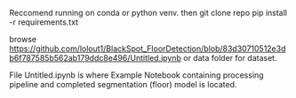 Reccomend running on conda or python venv. 
then 
git clone repo
pip install -r requirements.txt

browse 
https://github.com/lolout1/BlackSpot_FloorDetection/blob/83d30710512e3db6f787585b562ab179ddc8e496/Untitled.ipynb
or data folder for dataset. 


File Untitled.ipynb is where Example Notebook containing processing pipeline and completed segmentation (floor) model is located.
